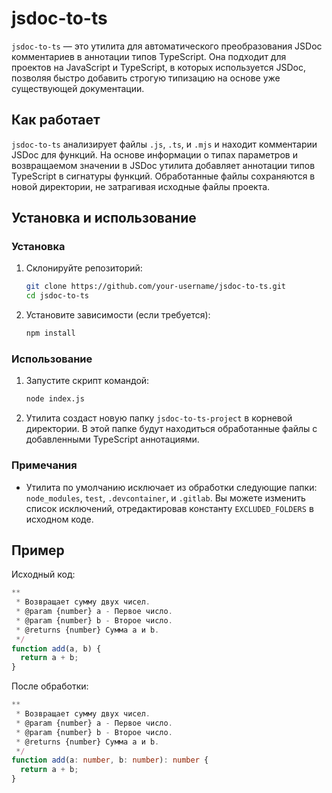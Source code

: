 # jsdoc-to-ts

`jsdoc-to-ts` — это утилита для автоматического преобразования JSDoc комментариев в аннотации типов TypeScript. Она подходит для проектов на JavaScript и TypeScript, в которых используется JSDoc, позволяя быстро добавить строгую типизацию на основе уже существующей документации.

## Как работает

`jsdoc-to-ts` анализирует файлы `.js`, `.ts`, и `.mjs` и находит комментарии JSDoc для функций. На основе информации о типах параметров и возвращаемом значении в JSDoc утилита добавляет аннотации типов TypeScript в сигнатуры функций. Обработанные файлы сохраняются в новой директории, не затрагивая исходные файлы проекта.

## Установка и использование

### Установка

1. Склонируйте репозиторий:
   ```bash
   git clone https://github.com/your-username/jsdoc-to-ts.git
   cd jsdoc-to-ts
   ```
   
2. Установите зависимости (если требуется):
   ```bash
   npm install
   ```

### Использование

1. Запустите скрипт командой:
   ```bash
   node index.js
   ```
2. Утилита создаст новую папку `jsdoc-to-ts-project` в корневой директории. В этой папке будут находиться обработанные файлы с добавленными TypeScript аннотациями.

### Примечания

* Утилита по умолчанию исключает из обработки следующие папки: `node_modules`, `test`, `.devcontainer`, и `.gitlab`. Вы можете изменить список исключений, отредактировав константу `EXCLUDED_FOLDERS` в исходном коде.

## Пример

Исходный код:

```javascript
**
 * Возвращает сумму двух чисел.
 * @param {number} a - Первое число.
 * @param {number} b - Второе число.
 * @returns {number} Сумма a и b.
 */
function add(a, b) {
  return a + b;
}
```

После обработки:

```typescript
**
 * Возвращает сумму двух чисел.
 * @param {number} a - Первое число.
 * @param {number} b - Второе число.
 * @returns {number} Сумма a и b.
 */
function add(a: number, b: number): number {
  return a + b;
}
```